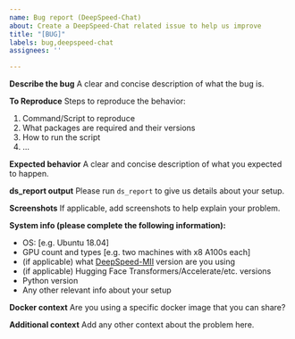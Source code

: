 ```yaml
---
name: Bug report (DeepSpeed-Chat)
about: Create a DeepSpeed-Chat related issue to help us improve
title: "[BUG]"
labels: bug,deepspeed-chat
assignees: ''

---
```


**Describe the bug**
A clear and concise description of what the bug is.

**To Reproduce**
Steps to reproduce the behavior:
1. Command/Script to reproduce
2. What packages are required and their versions
3. How to run the script
4. ...

**Expected behavior**
A clear and concise description of what you expected to happen.

**ds_report output**
Please run `ds_report` to give us details about your setup.

**Screenshots**
If applicable, add screenshots to help explain your problem.

**System info (please complete the following information):**
 - OS: [e.g. Ubuntu 18.04]
 - GPU count and types [e.g. two machines with x8 A100s each]
 - (if applicable) what [DeepSpeed-MII](https://github.com/microsoft/deepspeed-mii) version are you using
 - (if applicable) Hugging Face Transformers/Accelerate/etc. versions
 - Python version
 - Any other relevant info about your setup

**Docker context**
Are you using a specific docker image that you can share?

**Additional context**
Add any other context about the problem here.
